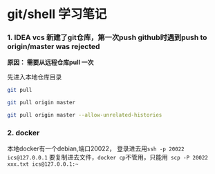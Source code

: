 # git/shell 学习笔记


### 1.  IDEA vcs 新建了git仓库，第一次push github时遇到push to origin/master was rejected

 **原因： 需要从远程仓库pull 一次**

先进入本地仓库目录

```bash
git pull  

git pull origin master

git pull origin master --allow-unrelated-histories
```

### 2. docker

本地docker有一个debian,端口20022， 登录进去用`ssh -p 20022 ics@127.0.0.1`
要复制进去文件，`docker cp`不管用，只能用` scp -P 20022 xxx.txt ics@127.0.0.1:~`
